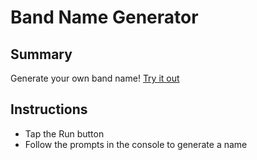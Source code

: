 # Band Name Generator

## Summary
Generate your own band name! [Try it out](https://repl.it/@clash402/band-name-generator)

## Instructions
- Tap the Run button
- Follow the prompts in the console to generate a name
